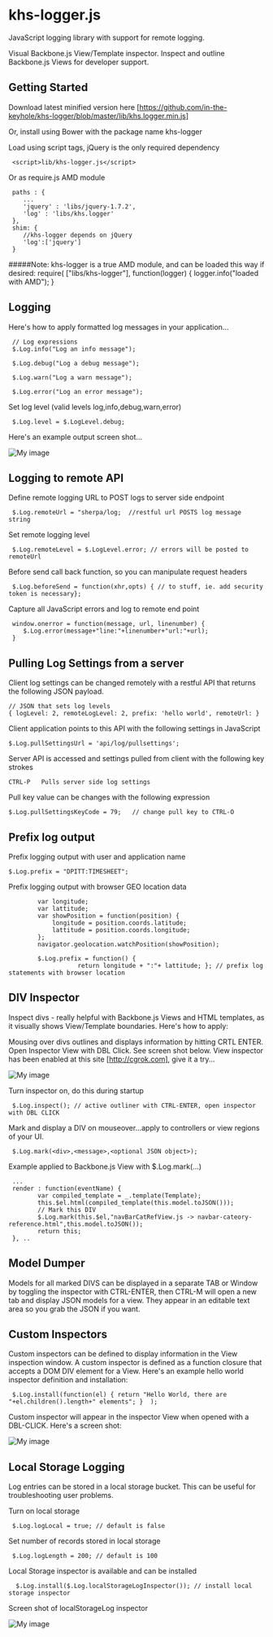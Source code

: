 khs-logger.js
=============

JavaScript logging library with support for remote logging. 

Visual Backbone.js View/Template inspector. Inspect and outline Backbone.js Views for developer support.


Getting Started
---------------

Download latest minified version here [https://github.com/in-the-keyhole/khs-logger/blob/master/lib/khs.logger.min.js]

Or, install using Bower with the package name khs-logger
	
Load using script tags, jQuery is the only required dependency

     <script>lib/khs-logger.js</script>
     
Or as require.js AMD module


	 paths : {
		...
		'jquery' : 'libs/jquery-1.7.2',
		'log' : 'libs/khs.logger'
	 },
	 shim: {
		//khs-logger depends on jQuery
		'log':['jquery']
	 }

#####Note: khs-logger is a true AMD module, and can be loaded this way if desired:
	 require( ["libs/khs-logger"], function(logger) {
		logger.info("loaded with AMD");
	 }

Logging
-------
Here's how to apply formatted log messages in your application... 

     // Log expressions 
     $.Log.info("Log an info message");
     
     $.Log.debug("Log a debug message");
            
     $.Log.warn("Log a warn message");
     
     $.Log.error("Log an error message");
          
Set log level (valid levels log,info,debug,warn,error)
 
     $.Log.level = $.LogLevel.debug;    
     
Here's an example output screen shot...

![My image](https://raw.github.com/in-the-keyhole/khs-logger/master/log.png)
 
Logging to remote API
---------------------
Define remote logging URL to POST logs to server side endpoint
 
     $.Log.remoteUrl = "sherpa/log;  //restful url POSTS log message string
      
Set remote logging level

     $.Log.remoteLevel = $.LogLevel.error; // errors will be posted to remoteUrl
     
Before send call back function, so you can manipulate request headers

     $.Log.beforeSend = function(xhr,opts) { // to stuff, ie. add security token is necessary};     
     
Capture all JavaScript errors and log to remote end point                   
  
     window.onerror = function(message, url, linenumber) {
		$.Log.error(message+"line:"+linenumber+"url:"+url);
	 }
	 
Pulling Log Settings from a server
----------------------------------
Client log settings can be changed remotely with a restful API that returns the following JSON payload.

	// JSON that sets log levels
	{ logLevel: 2, remoteLogLevel: 2, prefix: 'hello world', remoteUrl: }
	
Client application points to this API with the following settings in JavaScript 

	$.Log.pullSettingsUrl = 'api/log/pullsettings';
	
Server API is accessed and settings pulled from client with the following key strokes

	CTRL-P   Pulls server side log settings 
	
Pull key value can be changes with the following expression 

	$.Log.pullSettingsKeyCode = 79;   // change pull key to CTRL-O	
	
Prefix log output
-----------------
Prefix logging output with user and application name 

    $.Log.prefix = "DPITT:TIMESHEET"; 
    
Prefix logging output with browser GEO location data

	        var longitude;
	        var lattitude;
			var showPosition = function(position) { 
			    longitude = position.coords.latitude;
			    lattitude = position.coords.longitude;
			};
			navigator.geolocation.watchPosition(showPosition);

			$.Log.prefix = function() { 
                       return longitude + ":"+ lattitude; }; // prefix log statements with browser location


DIV Inspector
--------------
Inspect divs - really helpful with Backbone.js Views and HTML templates, as it visually shows View/Template boundaries. Here's how to apply:

Mousing over divs outlines and displays information by hitting CRTL ENTER. Open Inspector View with DBL Click. See screen shot below.
View inspector has been enabled at this site [http://cgrok.com], give it a try...

![My image](https://raw.github.com/in-the-keyhole/khs-logger/master/screen.png)


Turn inspector on, do this during startup

     $.Log.inspect(); // active outliner with CTRL-ENTER, open inspector with DBL CLICK

Mark and display a DIV on mouseover...apply to controllers or view regions of your UI. 

     $.Log.mark(<div>,<message>,<optional JSON object>);
     
Example applied to Backbone.js View with $.Log.mark(...) 
     
     ...
     render : function(eventName) {
			var compiled_template = _.template(Template);
			this.$el.html(compiled_template(this.model.toJSON()));
			// Mark this DIV
            $.Log.mark(this.$el,"navBarCatRefView.js -> navbar-cateory-reference.html",this.model.toJSON());	
			return this;
	 }, ..

Model Dumper
------------
Models for all marked DIVS can be displayed in a separate TAB or Window by toggling the inspector with CTRL-ENTER, then CTRL-M will open a
new tab and display JSON models for a view. They appear in an editable text area so you grab the JSON if you want. 


Custom Inspectors
-----------------
Custom inspectors can be defined to display information in the View inspection window. A custom inspector is defined as a function closure
that accepts a DOM DIV element for a View. Here's an example hello world inspector definition and installation:

     $.Log.install(function(el) { return "Hello World, there are "+el.children().length+" elements"; }  );

Custom inspector will appear in the inspector View when opened with a DBL-CLICK. Here's a screen shot:

![My image](https://raw.github.com/in-the-keyhole/khs-logger/master/inspector.png)


Local Storage Logging
---------------------
Log entries can be stored in a local storage bucket. This can be useful for troubleshooting user problems. 

Turn on local storage

     $.Log.logLocal = true; // default is false 
     
Set number of records stored in local storage

     $.Log.logLength = 200; // default is 100

     
Local Storage inspector is available and can be installed

      $.Log.install($.Log.localStorageLogInspector()); // install local storage inspector

Screen shot of localStorageLog inspector

![My image](https://raw.github.com/in-the-keyhole/khs-logger/master/local-inspector.png)




